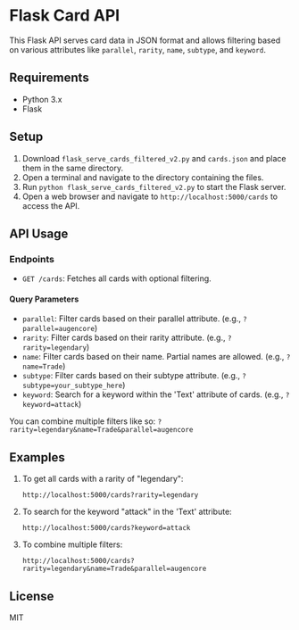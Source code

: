 
# Flask Card API

This Flask API serves card data in JSON format and allows filtering based on various attributes like `parallel`, `rarity`, `name`, `subtype`, and `keyword`.

## Requirements

- Python 3.x
- Flask

## Setup

1. Download `flask_serve_cards_filtered_v2.py` and `cards.json` and place them in the same directory.
2. Open a terminal and navigate to the directory containing the files.
3. Run `python flask_serve_cards_filtered_v2.py` to start the Flask server.
4. Open a web browser and navigate to `http://localhost:5000/cards` to access the API.

## API Usage

### Endpoints

- `GET /cards`: Fetches all cards with optional filtering.

#### Query Parameters

- `parallel`: Filter cards based on their parallel attribute. (e.g., `?parallel=augencore`)
- `rarity`: Filter cards based on their rarity attribute. (e.g., `?rarity=legendary`)
- `name`: Filter cards based on their name. Partial names are allowed. (e.g., `?name=Trade`)
- `subtype`: Filter cards based on their subtype attribute. (e.g., `?subtype=your_subtype_here`)
- `keyword`: Search for a keyword within the 'Text' attribute of cards. (e.g., `?keyword=attack`)

You can combine multiple filters like so: `?rarity=legendary&name=Trade&parallel=augencore`

## Examples

1. To get all cards with a rarity of "legendary":  
   ```
   http://localhost:5000/cards?rarity=legendary
   ```

2. To search for the keyword "attack" in the 'Text' attribute:  
   ```
   http://localhost:5000/cards?keyword=attack
   ```

3. To combine multiple filters:  
   ```
   http://localhost:5000/cards?rarity=legendary&name=Trade&parallel=augencore
   ```

## License

MIT
